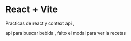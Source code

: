 # React + Vite
Practicas  de react y context api  ,

api para buscar bebida , falto el modal para ver la recetas 